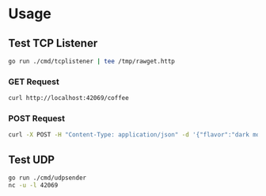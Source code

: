 
# Usage

## Test TCP Listener 
``` sh
go run ./cmd/tcplistener | tee /tmp/rawget.http
```

### GET Request
``` sh
curl http://localhost:42069/coffee 
```

### POST Request
``` sh
curl -X POST -H "Content-Type: application/json" -d '{"flavor":"dark mode"}' http://localhost:42069/coffee
```

## Test UDP 
``` sh
go run ./cmd/udpsender
nc -u -l 42069
```